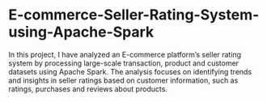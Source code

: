 # E-commerce-Seller-Rating-System-using-Apache-Spark
In this project, I have analyzed an E-commerce platform’s seller rating system by processing large-scale transaction, product and customer datasets using Apache Spark. The analysis focuses on identifying trends and insights in seller ratings based on customer information, such as ratings, purchases and reviews about products. 
